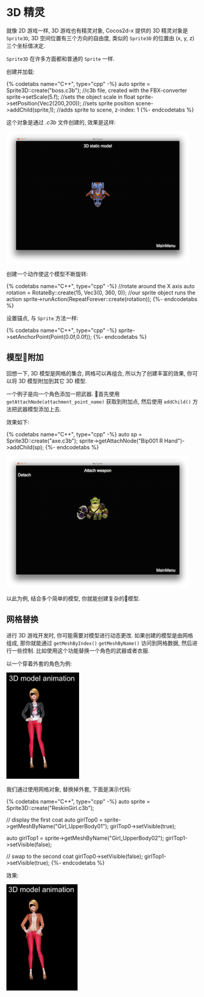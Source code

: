 # 3D 精灵

就像 2D 游戏一样, 3D 游戏也有精灵对象, Cocos2d-x 提供的 3D 精灵对象是 `Sprite3D`, 3D 空间位置有三个方向的自由度, 类似的 `Sprite3D` 的位置由 (x, y, z) 三个坐标值决定.

`Sprite3D` 在许多方面都和普通的 `Sprite` 一样.

创建并加载:

{% codetabs name="C++", type="cpp" -%}
auto sprite = Sprite3D::create("boss.c3b"); //c3b file, created with the FBX-converter
sprite->setScale(5.f); //sets the object scale in float
sprite->setPosition(Vec2(200,200)); //sets sprite position
scene->addChild(sprite,1); //adds sprite to scene, z-index: 1
{%- endcodetabs %}

这个对象是通过 _.c3b_ 文件创建的, 效果是这样:

![](../../en/3d/3d-img/9_1.png)

创建一个动作使这个模型不断旋转:

{% codetabs name="C++", type="cpp" -%}
//rotate around the X axis
auto rotation = RotateBy::create(15, Vec3(0, 360, 0));
//our sprite object runs the action
sprite->runAction(RepeatForever::create(rotation));
{%- endcodetabs %}

设置锚点, 与 `Sprite` 方法一样:

{% codetabs name="C++", type="cpp" -%}
sprite->setAnchorPoint(Point(0.0f,0.0f));
{%- endcodetabs %}

## 模型附加

回想一下, 3D 模型是网格的集合, 网格可以再组合, 所以为了创建丰富的效果, 你可以将 3D 模型附加到其它 3D 模型.

一个例子是向一个角色添加一把武器. 首先使用 `getAttachNode(attachment_point_name)` 获取到附加点, 然后使用 `addChild()` 方法把武器模型添加上去.

效果如下:

{% codetabs name="C++", type="cpp" -%}
auto sp = Sprite3D::create("axe.c3b");
sprite->getAttachNode("Bip001 R Hand")->addChild(sp);
{%- endcodetabs %}

![](../../en/3d/3d-img/9_3.png)

以此为例, 结合多个简单的模型, 你就能创建复杂的模型.

## 网格替换

进行 3D 游戏开发时, 你可能需要对模型进行动态更改. 如果创建的模型是由网格组成, 那你就能通过 `getMeshByIndex()` `getMeshByName()` 访问到网格数据, 然后进行一些控制. 比如使用这个功能替换一个角色的武器或者衣服.

以一个穿着外套的角色为例:

![](../../en/3d/3d-img/9_4.png)

我们通过使用网格对象, 替换掉外套, 下面是演示代码:

{% codetabs name="C++", type="cpp" -%}
auto sprite = Sprite3D::create("ReskinGirl.c3b");

// display the first coat
auto girlTop0 = sprite->getMeshByName("Girl_UpperBody01");
girlTop0->setVisible(true);

auto girlTop1 = sprite->getMeshByName("Girl_UpperBody02");
girlTop1->setVisible(false);

// swap to the second coat
girlTop0->setVisible(false);
girlTop1->setVisible(true);
{%- endcodetabs %}

效果:

![](../../en/3d/3d-img/9_4_0.png)
